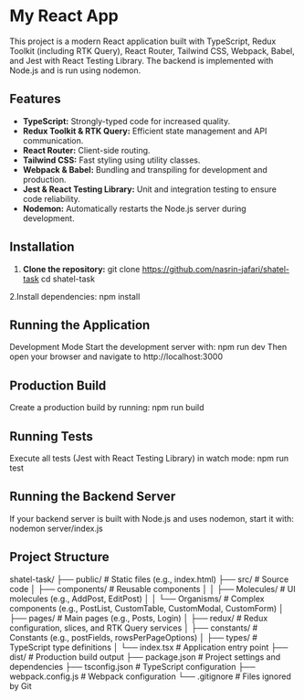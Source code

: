 # My React App

This project is a modern React application built with TypeScript, Redux Toolkit (including RTK Query), React Router, Tailwind CSS, Webpack, Babel, and Jest with React Testing Library. The backend is implemented with Node.js and is run using nodemon.

## Features

- **TypeScript:** Strongly-typed code for increased quality.
- **Redux Toolkit & RTK Query:** Efficient state management and API communication.
- **React Router:** Client-side routing.
- **Tailwind CSS:** Fast styling using utility classes.
- **Webpack & Babel:** Bundling and transpiling for development and production.
- **Jest & React Testing Library:** Unit and integration testing to ensure code reliability.
- **Nodemon:** Automatically restarts the Node.js server during development.

## Installation

1. **Clone the repository:**
   git clone https://github.com/nasrin-jafari/shatel-task
   cd shatel-task

2.Install dependencies: 
  npm install


## Running the Application
Development Mode
Start the development server with:
    npm run dev
Then open your browser and navigate to http://localhost:3000 


## Production Build
Create a production build by running:
   npm run build


## Running Tests
Execute all tests (Jest with React Testing Library) in watch mode:
   npm run test


## Running the Backend Server
If your backend server is built with Node.js and uses nodemon, start it with:
   nodemon server/index.js



## Project Structure
shatel-task/
├── public/                  # Static files (e.g., index.html)
├── src/                     # Source code
│   ├── components/          # Reusable components
│   │   ├── Molecules/       # UI molecules (e.g., AddPost, EditPost)
│   │   └── Organisms/       # Complex components (e.g., PostList, CustomTable, CustomModal, CustomForm)
│   ├── pages/               # Main pages (e.g., Posts, Login)
│   ├── redux/               # Redux configuration, slices, and RTK Query services
│   ├── constants/           # Constants (e.g., postFields, rowsPerPageOptions)
│   ├── types/               # TypeScript type definitions
│   └── index.tsx            # Application entry point
├── dist/                    # Production build output
├── package.json             # Project settings and dependencies
├── tsconfig.json            # TypeScript configuration
├── webpack.config.js        # Webpack configuration
└── .gitignore               # Files ignored by Git

